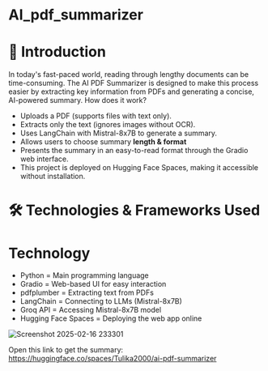 # AI_pdf_summarizer

# 📝 Introduction
In today's fast-paced world, reading through lengthy documents can be time-consuming. The AI PDF Summarizer is designed to make this process easier by extracting key information from PDFs and generating a concise, AI-powered summary.
How does it work?
- Uploads a PDF (supports files with text only).
- Extracts only the text (ignores images without OCR).
- Uses LangChain with Mistral-8x7B to generate a summary.
- Allows users to choose summary **length & format**
- Presents the summary in an easy-to-read format through the Gradio web interface.
- This project is deployed on Hugging Face Spaces, making it accessible without installation.

# 🛠️ Technologies & Frameworks Used
# Technology	
- Python = Main programming language
- Gradio = Web-based UI for easy interaction
- pdfplumber = Extracting text from PDFs
- LangChain	= Connecting to LLMs (Mistral-8x7B)
- Groq API = Accessing Mistral-8x7B model
- Hugging Face Spaces	= Deploying the web app online

![Screenshot 2025-02-16 233301](https://github.com/user-attachments/assets/60d787b7-5c71-44d7-a906-0af1d65db279)

Open this link to get the summary: https://huggingface.co/spaces/Tulika2000/ai-pdf-summarizer
